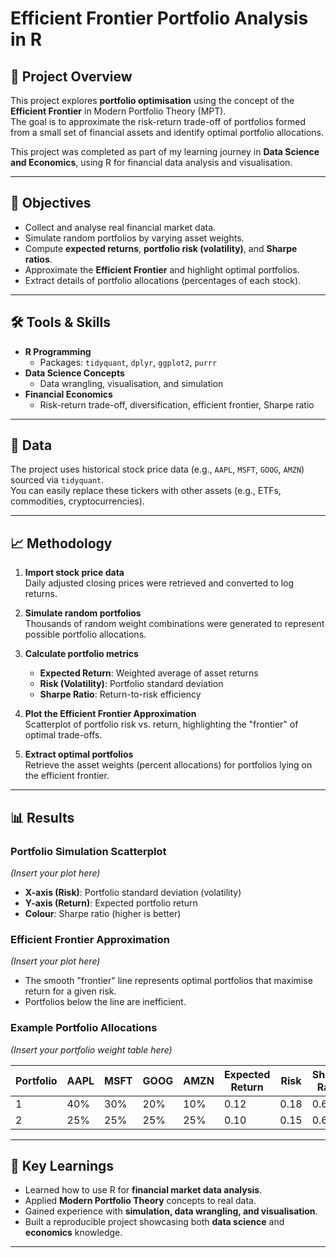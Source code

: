 # Efficient Frontier Portfolio Analysis in R

## 📌 Project Overview
This project explores **portfolio optimisation** using the concept of the **Efficient Frontier** in Modern Portfolio Theory (MPT).  
The goal is to approximate the risk-return trade-off of portfolios formed from a small set of financial assets and identify optimal portfolio allocations.

This project was completed as part of my learning journey in **Data Science and Economics**, using R for financial data analysis and visualisation.

---

## 🎯 Objectives
- Collect and analyse real financial market data.
- Simulate random portfolios by varying asset weights.
- Compute **expected returns**, **portfolio risk (volatility)**, and **Sharpe ratios**.
- Approximate the **Efficient Frontier** and highlight optimal portfolios.
- Extract details of portfolio allocations (percentages of each stock).

---

## 🛠️ Tools & Skills
- **R Programming**
  - Packages: `tidyquant`, `dplyr`, `ggplot2`, `purrr`
- **Data Science Concepts**
  - Data wrangling, visualisation, and simulation
- **Financial Economics**
  - Risk-return trade-off, diversification, efficient frontier, Sharpe ratio

---

## 📂 Data
The project uses historical stock price data (e.g., `AAPL`, `MSFT`, `GOOG`, `AMZN`) sourced via `tidyquant`.  
You can easily replace these tickers with other assets (e.g., ETFs, commodities, cryptocurrencies).

---

## 📈 Methodology

1. **Import stock price data**  
   Daily adjusted closing prices were retrieved and converted to log returns.

2. **Simulate random portfolios**  
   Thousands of random weight combinations were generated to represent possible portfolio allocations.

3. **Calculate portfolio metrics**  
   - **Expected Return**: Weighted average of asset returns  
   - **Risk (Volatility)**: Portfolio standard deviation  
   - **Sharpe Ratio**: Return-to-risk efficiency

4. **Plot the Efficient Frontier Approximation**  
   Scatterplot of portfolio risk vs. return, highlighting the "frontier" of optimal trade-offs.

5. **Extract optimal portfolios**  
   Retrieve the asset weights (percent allocations) for portfolios lying on the efficient frontier.

---

## 📊 Results

### Portfolio Simulation Scatterplot
*(Insert your plot here)*

- **X-axis (Risk)**: Portfolio standard deviation (volatility)  
- **Y-axis (Return)**: Expected portfolio return  
- **Colour**: Sharpe ratio (higher is better)

### Efficient Frontier Approximation
*(Insert your plot here)*

- The smooth "frontier" line represents optimal portfolios that maximise return for a given risk.  
- Portfolios below the line are inefficient.

### Example Portfolio Allocations
*(Insert your portfolio weight table here)*

| Portfolio | AAPL | MSFT | GOOG | AMZN | Expected Return | Risk | Sharpe Ratio |
|-----------|------|------|------|------|----------------|------|--------------|
| 1         | 40%  | 30%  | 20%  | 10%  | 0.12           | 0.18 | 0.67         |
| 2         | 25%  | 25%  | 25%  | 25%  | 0.10           | 0.15 | 0.65         |

---

## 📘 Key Learnings
- Learned how to use R for **financial market data analysis**.  
- Applied **Modern Portfolio Theory** concepts to real data.  
- Gained experience with **simulation, data wrangling, and visualisation**.  
- Built a reproducible project showcasing both **data science** and **economics** knowledge.

---
